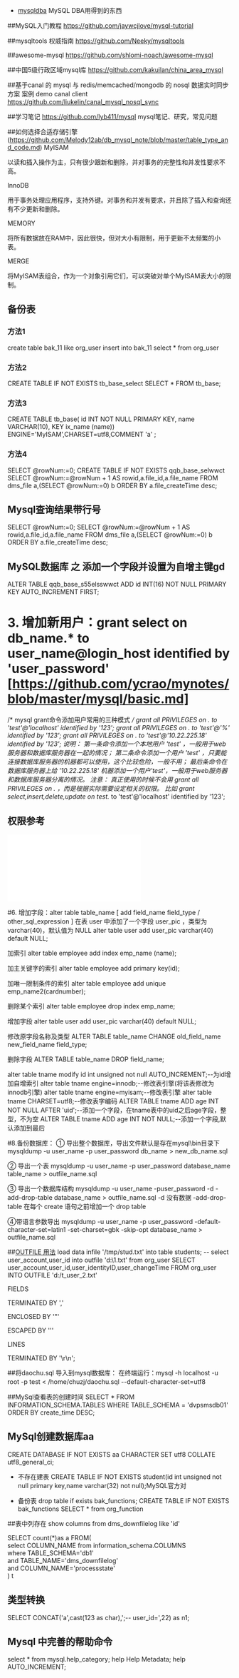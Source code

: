 * [mysqldba](https://github.com/zhishutech/mysqldba) MySQL DBA用得到的东西

##MySQL入门教程
https://github.com/jaywcjlove/mysql-tutorial

##mysqltools 权威指南
https://github.com/Neeky/mysqltools

##awesome-mysql
https://github.com/shlomi-noach/awesome-mysql


##中国5级行政区域mysql库
https://github.com/kakuilan/china_area_mysql


##基于canal 的 mysql 与 redis/memcached/mongodb 的 nosql 数据实时同步方案 案例 demo canal client
https://github.com/liukelin/canal_mysql_nosql_sync


##学习笔记
https://github.com/lyb411/mysql  mysql笔记、研究，常见问题


##如何选择合适存储引擎
(https://github.com/Melody12ab/db_mysql_note/blob/master/table_type_and_code.md)
MyISAM

以读和插入操作为主，只有很少跟新和删除，并对事务的完整性和并发性要求不高。

InnoDB

用于事务处理应用程序，支持外键。对事务和并发有要求，并且除了插入和查询还有不少更新和删除。

MEMORY

将所有数据放在RAM中，因此很快，但对大小有限制，用于更新不太频繁的小表。

MERGE

将MyISAM表组合，作为一个对象引用它们，可以突破对单个MyISAM表大小的限制。

## 备份表

### 方法1
create table bak_11 like org_user
insert into bak_11 select * from org_user

### 方法2
CREATE  TABLE IF NOT EXISTS tb_base_select SELECT * FROM tb_base; 

### 方法3
CREATE TABLE tb_base(
id INT NOT NULL PRIMARY KEY,
name VARCHAR(10),
KEY ix_name (name))
ENGINE='MyISAM',CHARSET=utf8,COMMENT 'a' ;

### 方法4
SELECT @rowNum:=0;
CREATE  TABLE IF NOT EXISTS qqb_base_selwwct SELECT @rowNum:=@rowNum + 1 AS rowid,a.file_id,a.file_name  FROM dms_file a,(SELECT @rowNum:=0) b  ORDER BY a.file_createTime desc;

## Mysql查询结果带行号
SELECT @rowNum:=0;
SELECT @rowNum:=@rowNum + 1 AS rowid,a.file_id,a.file_name  FROM dms_file a,(SELECT @rowNum:=0) b  ORDER BY a.file_createTime desc;


## MySQL数据库 之 添加一个字段并设置为自增主键gd
ALTER TABLE qqb_base_s55elsswwct ADD id INT(16) NOT NULL  PRIMARY KEY AUTO_INCREMENT FIRST;
# 3. 增加新用户：grant select on db_name.* to user_name@login_host identified by 'user_password'     [https://github.com/ycrao/mynotes/blob/master/mysql/basic.md]
/* mysql grant命令添加用户常用的三种模式 */
grant all PRIVILEGES on *.* to 'test'@'localhost' identified by '123';
grant all PRIVILEGES on *.* to 'test'@'%' identified by '123';
grant all PRIVILEGES on *.* to 'test'@'10.22.225.18' identified by '123';
说明：
第一条命令添加一个本地用户 'test' ，一般用于web服务器和数据库服务器在一起的情况； 第二条命令添加一个用户 'test' ，只要能连接数据库服务器的机器都可以使用，这个比较危险，一般不用；
最后条命令在数据库服务器上给 '10.22.225.18' 机器添加一个用户'test'，一般用于web服务器和数据库服务器分离的情况。
注意：
真正使用的时候不会用 grant all PRIVILEGES on *.* ，而是根据实际需要设定相关的权限。 比如 grant select,insert,delete,update on test.* to 'test'@'localhost' identified by '123';

## 权限参考
![Privileges_ProvidedbyMySQL](Privileges_ProvidedbyMySQL.md)


#6. 增加字段：alter table table_name [ add field_name field_type / other_sql_expression ]
在表 user 中添加了一个字段 user_pic ，类型为 varchar(40)，默认值为 NULL alter table user add user_pic varchar(40) default NULL;

加索引 alter table employee add index emp_name (name);

加主关键字的索引 alter table employee add primary key(id);

加唯一限制条件的索引 alter table employee add unique emp_name2(cardnumber);

删除某个索引 alter table employee drop index emp_name;

增加字段 alter table user add user_pic varchar(40) default NULL;

修改原字段名称及类型 ALTER TABLE table_name CHANGE old_field_name new_field_name field_type;

删除字段 ALTER TABLE table_name DROP field_name;

alter table tname modify id int unsigned not null AUTO_INCREMENT;--为id增加自增索引
alter table tname engine=innodb;--修改表引擎(将该表修改为innodb引擎)
alter table tname engine=myisam;--修改表引擎
alter table tname CHARSET=utf8;--修改表字编码
ALTER TABLE  tname ADD age INT NOT NULL AFTER  'uid';--添加一个字段，在tname表中的uid之后age字段，整型，不为空
ALTER TABLE  tname ADD age INT NOT NULL;--添加一个字段,默认添加到最后

#8.备份数据库：
① 导出整个数据库，导出文件默认是存在mysql\bin目录下 mysqldump -u user_name -p user_password db_name > new_db_name.sql

② 导出一个表 mysqldump -u user_name -p user_password database_name table_name > outfile_name.sql

③ 导出一个数据库结构 mysqldump -u user_name -puser_password -d -add-drop-table database_name > outfile_name.sql -d 没有数据 -add-drop-table 在每个 create 语句之前增加一个 drop table

④带语言参数导出 mysqldump -u user_name -p user_password -default-character-set=latin1 -set-charset=gbk -skip-opt database_name > outfile_name.sql

##[OUTFILE 用法](https://jingyan.baidu.com/article/e75057f238ad34ebc91a8932.html)
load data infile '/tmp/stud.txt' into table students;
 -- select  user_account,user_id into outfile 'd:\\1.txt' from org_user 
SELECT   user_account,user_id,user_identityID,user_changeTime  FROM org_user INTO OUTFILE 'd:/t_user_2.txt'

FIELDS

TERMINATED BY ','

ENCLOSED BY '\"'

ESCAPED BY '\''

LINES

TERMINATED BY '\r\n';

##将daochu.sql 导入到mysql数据库：
在终端运行：mysql -h localhost -u root -p test < /home/chuzj/daochu.sql --default-character-set=utf8　

##MySql查看表的创建时间
SELECT * FROM INFORMATION_SCHEMA.TABLES WHERE TABLE_SCHEMA = 'dvpsmsdb01' ORDER BY create_time DESC;

## MySql创建数据库aa
CREATE DATABASE IF NOT EXISTS aa CHARACTER SET utf8 COLLATE utf8_general_ci;

- 不存在建表
CREATE TABLE IF NOT EXISTS student(id int unsigned not null primary key,name varchar(32) not null);MySQL官方对

- 备份表
drop table if exists bak_functions;
CREATE TABLE IF NOT EXISTS bak_functions SELECT * from org_function

##表中列存在
show columns from dms_downfilelog like 'id'  

SELECT count(*)as a FROM(  
    select COLUMN_NAME from information_schema.COLUMNS   
        where TABLE_SCHEMA='db1'   
        and TABLE_NAME='dms_downfilelog'   
        and COLUMN_NAME='processstate'  
)  t



## 类型转换

SELECT  CONCAT('a',cast(123 as char),';-- user_id=',22) as n1;

## Mysql 中完善的帮助命令
select * from mysql.help_category;
help Help Metadata;
help AUTO_INCREMENT;